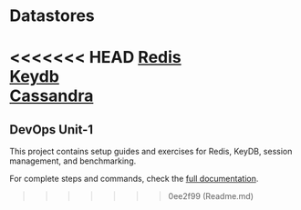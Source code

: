 # Datastores

<<<<<<< HEAD
[Redis](redis.md) <br>
[Keydb](keydb.md) <br>
[Cassandra](cassandra.md) <br>
=======
## DevOps Unit-1

This project contains setup guides and exercises for Redis, KeyDB, session management, and benchmarking.

For complete steps and commands, check the [full documentation](document1.md).
>>>>>>> 0ee2f99 (Readme.md)

